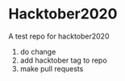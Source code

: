 # Hacktober2020
A test repo for hacktober2020

1. do change
2. add hacktober tag to repo
3. make pull requests
